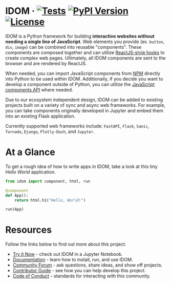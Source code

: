 # IDOM &middot; [![Tests](https://github.com/idom-team/idom/workflows/Test/badge.svg?event=push)](https://github.com/idom-team/idom/actions?query=workflow%3ATest) [![PyPI Version](https://img.shields.io/pypi/v/idom.svg)](https://pypi.python.org/pypi/idom) [![License](https://img.shields.io/badge/License-MIT-purple.svg)](https://github.com/idom-team/idom/blob/main/LICENSE)

IDOM is a Python framework for building **interactive websites without needing a single line of JavaScript**. Web elements you provide (ex. `button`, `div`, `image`) can be combined into reusable "components". These components are composed together and can utilize [ReactJS-style hooks](https://idom-docs.herokuapp.com/docs/reference/hooks-api.html) to create complex web pages. Ultimately, all IDOM components are sent to the browser and are rendered by ReactJS.

When needed, you can import JavaScript components from [NPM](https://idom-docs.herokuapp.com/docs/guides/escape-hatches/javascript-components.html#dynamically-loaded-components) directly into Python to be used within IDOM. Additionally, if you decide you want to develop a component outside of Python, you can utilize the [JavaScript components API](https://idom-docs.herokuapp.com/docs/guides/escape-hatches/javascript-components.html#custom-javascript-components) where needed.

Due to our ecosystem independent design, IDOM can be added to existing projects built on a variety of sync and async web frameworks. For example, you can take components originally developed in Jupyter and embed them into an existing Flask application.

Currently supported web frameworks include: `FastAPI`, `Flask`, `Sanic`, `Tornado`, `Django`, `Plotly-Dash`, and `Jupyter`.

# At a Glance

To get a rough idea of how to write apps in IDOM, take a look at this tiny _Hello World_ application.

```python
from idom import component, html, run

@component
def App():
    return html.h1("Hello, World!")

run(App)
```

# Resources

Follow the links below to find out more about this project.

-   [Try it Now](https://mybinder.org/v2/gh/idom-team/idom-jupyter/main?urlpath=lab/tree/notebooks/introduction.ipynb) - check out IDOM in a Jupyter Notebook.
-   [Documentation](https://idom-docs.herokuapp.com/) - learn how to install, run, and use IDOM.
-   [Community Forum](https://github.com/idom-team/idom/discussions) - ask questions, share ideas, and show off projects.
-   [Contributor Guide](https://idom-docs.herokuapp.com/docs/developing-idom/contributor-guide.html) - see how you can help develop this project.
-   [Code of Conduct](https://github.com/idom-team/idom/blob/main/CODE_OF_CONDUCT.md) - standards for interacting with this community.
